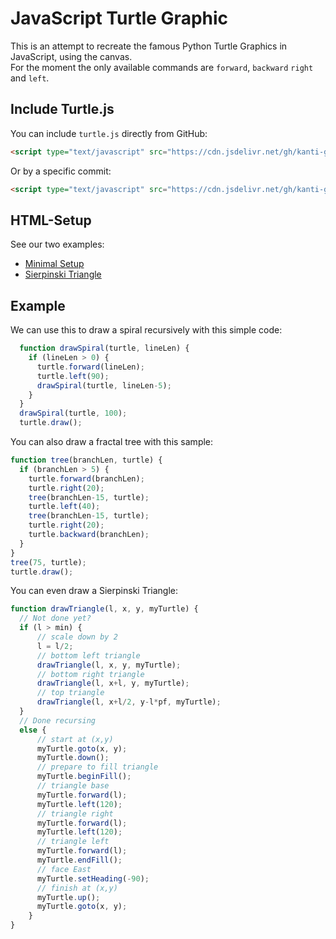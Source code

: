 # JavaScript Turtle Graphic

This is an attempt to recreate the famous Python Turtle Graphics  in JavaScript, using the canvas.  
For the moment the only available commands are `forward`, `backward` `right` and `left`.

## Include Turtle.js

You can include `turtle.js` directly from GitHub:

```html
<script type="text/javascript" src="https://cdn.jsdelivr.net/gh/kanti-glarus/js-turtle-graphic@master/turtle.js"></script>
```

Or by a specific commit:
```html
<script type="text/javascript" src="https://cdn.jsdelivr.net/gh/kanti-glarus/js-turtle-graphic@0189037/turtle.js"></script>
```

## HTML-Setup
See our two examples:

- [Minimal Setup](./minimal.html)
- [Sierpinski Triangle](./index.html)


## Example
We can use this to draw a spiral recursively with this simple code:

```javascript
  function drawSpiral(turtle, lineLen) {
    if (lineLen > 0) {
      turtle.forward(lineLen);
      turtle.left(90);
      drawSpiral(turtle, lineLen-5);
    }
  }
  drawSpiral(turtle, 100);
  turtle.draw();
```

You can also draw a fractal tree with this sample:

```javascript
function tree(branchLen, turtle) {
  if (branchLen > 5) {
    turtle.forward(branchLen);
    turtle.right(20);
    tree(branchLen-15, turtle);
    turtle.left(40);
    tree(branchLen-15, turtle);
    turtle.right(20);
    turtle.backward(branchLen);
  }
}
tree(75, turtle);
turtle.draw();
```

You can even draw a Sierpinski Triangle:

```javascript
function drawTriangle(l, x, y, myTurtle) {
  // Not done yet?
  if (l > min) {
      // scale down by 2
      l = l/2;
      // bottom left triangle
      drawTriangle(l, x, y, myTurtle);
      // bottom right triangle
      drawTriangle(l, x+l, y, myTurtle);
      // top triangle
      drawTriangle(l, x+l/2, y-l*pf, myTurtle);
  }
  // Done recursing
  else {
      // start at (x,y)
      myTurtle.goto(x, y);
      myTurtle.down();
      // prepare to fill triangle
      myTurtle.beginFill();
      // triangle base
      myTurtle.forward(l);
      myTurtle.left(120);
      // triangle right
      myTurtle.forward(l);
      myTurtle.left(120);
      // triangle left
      myTurtle.forward(l);
      myTurtle.endFill();
      // face East
      myTurtle.setHeading(-90);
      // finish at (x,y)
      myTurtle.up();
      myTurtle.goto(x, y);
    }
}
```
